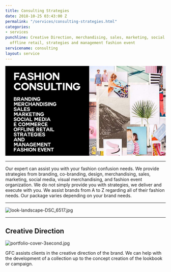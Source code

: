 ```yaml
---
title: Consulting Strategies
date: 2018-10-25 03:43:00 Z
permalink: "/services/consulting-strategies.html"
categories:
- services
punchline: Creative Direction, merchandising, sales, marketing, social media, e commerce,
  offline retail, strategies and management fashion event
servicename: consulting
layout: service
---
```


![services-production.jpg](/images/services/service-4.jpg)

---

Our expert can assist you with your fashion confusion needs. We provide strategies from branding, co-branding, design, merchandising, sales, marketing, social media, visual merchandising, and fashion event organization. We do not simply provide you with strategies, we deliver and execute with you. We assist brands from A to Z regarding all of their fashion needs. Our package varies depending on your brand needs.

---

![look-landscape-DSC_6517.jpg](/uploads/look-landscape-DSC_6517.jpg)

---

## Creative Direction

![portfolio-cover-3second.jpg](/uploads/portfolio-cover-3second.jpg)

GFC assists clients in the creative direction of the brand. We can help with the development of a collection up to the concept creation of the lookbook or campaign.